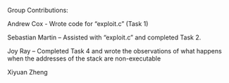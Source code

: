 Group Contributions:

Andrew Cox - Wrote code for “exploit.c” (Task 1)

Sebastian Martin – Assisted with “exploit.c” and completed Task 2.

Joy Ray – Completed Task 4 and wrote the observations of what happens when the addresses of the stack are non-executable

Xiyuan Zheng
